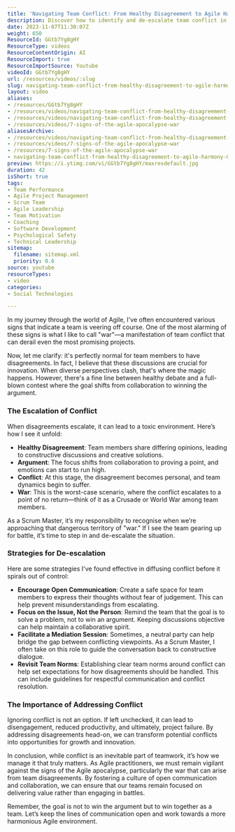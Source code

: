 ```yaml
---
title: 'Navigating Team Conflict: From Healthy Disagreement to Agile Harmony'
description: Discover how to identify and de-escalate team conflict in Agile. Learn strategies to transform disagreements into opportunities for collaboration and innovation.
date: 2023-11-07T11:30:07Z
weight: 650
ResourceId: GGtb7Yg8gHY
ResourceType: videos
ResourceContentOrigin: AI
ResourceImport: true
ResourceImportSource: Youtube
videoId: GGtb7Yg8gHY
url: /resources/videos/:slug
slug: navigating-team-conflict-from-healthy-disagreement-to-agile-harmony-GGtb7Yg8gHY
layout: video
aliases:
- /resources/GGtb7Yg8gHY
- /resources/videos/navigating-team-conflict-from-healthy-disagreement-to-agile-harmony-GGtb7Yg8gHY
- /resources/videos/navigating-team-conflict-from-healthy-disagreement-to-agile-harmony
- /resources/videos/7-signs-of-the-agile-apocalypse-war
aliasesArchive:
- /resources/videos/navigating-team-conflict-from-healthy-disagreement-to-agile-harmony
- /resources/videos/7-signs-of-the-agile-apocalypse-war
- /resources/7-signs-of-the-agile-apocalypse-war
- navigating-team-conflict-from-healthy-disagreement-to-agile-harmony-GGtb7Yg8gHY
preview: https://i.ytimg.com/vi/GGtb7Yg8gHY/maxresdefault.jpg
duration: 42
isShort: true
tags:
- Team Performance
- Agile Project Management
- Scrum Team
- Agile Leadership
- Team Motivation
- Coaching
- Software Development
- Psychological Safety
- Technical Leadership
sitemap:
  filename: sitemap.xml
  priority: 0.6
source: youtube
resourceTypes:
- video
categories:
- Social Technologies

---
```

In my journey through the world of Agile, I've often encountered various signs that indicate a team is veering off course. One of the most alarming of these signs is what I like to call "war"—a manifestation of team conflict that can derail even the most promising projects. 

Now, let me clarify: it's perfectly normal for team members to have disagreements. In fact, I believe that these discussions are crucial for innovation. When diverse perspectives clash, that's where the magic happens. However, there's a fine line between healthy debate and a full-blown contest where the goal shifts from collaboration to winning the argument. 

### The Escalation of Conflict

When disagreements escalate, it can lead to a toxic environment. Here’s how I see it unfold:

- **Healthy Disagreement**: Team members share differing opinions, leading to constructive discussions and creative solutions.
- **Argument**: The focus shifts from collaboration to proving a point, and emotions can start to run high.
- **Conflict**: At this stage, the disagreement becomes personal, and team dynamics begin to suffer.
- **War**: This is the worst-case scenario, where the conflict escalates to a point of no return—think of it as a Crusade or World War among team members.

As a Scrum Master, it’s my responsibility to recognise when we’re approaching that dangerous territory of "war." If I see the team gearing up for battle, it’s time to step in and de-escalate the situation.

### Strategies for De-escalation

Here are some strategies I've found effective in diffusing conflict before it spirals out of control:

- **Encourage Open Communication**: Create a safe space for team members to express their thoughts without fear of judgement. This can help prevent misunderstandings from escalating.
- **Focus on the Issue, Not the Person**: Remind the team that the goal is to solve a problem, not to win an argument. Keeping discussions objective can help maintain a collaborative spirit.
- **Facilitate a Mediation Session**: Sometimes, a neutral party can help bridge the gap between conflicting viewpoints. As a Scrum Master, I often take on this role to guide the conversation back to constructive dialogue.
- **Revisit Team Norms**: Establishing clear team norms around conflict can help set expectations for how disagreements should be handled. This can include guidelines for respectful communication and conflict resolution.

### The Importance of Addressing Conflict

Ignoring conflict is not an option. If left unchecked, it can lead to disengagement, reduced productivity, and ultimately, project failure. By addressing disagreements head-on, we can transform potential conflicts into opportunities for growth and innovation.

In conclusion, while conflict is an inevitable part of teamwork, it’s how we manage it that truly matters. As Agile practitioners, we must remain vigilant against the signs of the Agile apocalypse, particularly the war that can arise from team disagreements. By fostering a culture of open communication and collaboration, we can ensure that our teams remain focused on delivering value rather than engaging in battles.

Remember, the goal is not to win the argument but to win together as a team. Let’s keep the lines of communication open and work towards a more harmonious Agile environment.
